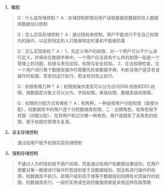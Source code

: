 1、概叙

> Q：什么是存储控制？
> A：存储控制即使对用户读取数据库数据和存入数据库数据加以控制
>
> Q：怎么实现存储控制？
> A：通过授权来控制，用户不能进行不在自己权限内的操作，以达到特定的人只能做特定的事和不能做的事
>
> Q：怎么实现授权？
> A：
> 	1、先定义用户的权限，对一个用户可以干什么进行定义，并保存在数据字典中。一个用户应该具有什么样的权限一般是一个管理上的问题，权限与责任挂钩，权限与安全挂钩。
> 	2、合法权限检查，当一个用户进行某个数据库操作时需要先检查数据字典，判断该用户是否有该操作的权限，若有则运行执行，若没有则禁止执行。
>
> Q：权限有哪几种？
> A：权限按操作类型可以分为访问DML权限和DDL权限，按数据库对象又可以分为，字段权限，表级权限，数据库级权限等。
>
> Q：权限的分配方式有哪些？
> A：有两种，一种是按用户分配权限（直接分配），给数据库中的用户逐个分配数据库权限。二：创建角色，给角色赋予权限（间接分配），在将用户标记为哪一种角色，用户就拥有了该角色的权限，便于权限的管理与复用。

2、自主存储控制

> 通过给用户赋予权限实现存储控制

3、强制存储控制

> 不通过人为的授权赋予用户权限。而是通过给用户和数据设置级别，在用户想要对某一数据进行操作时若级别低于该数据级别，则没有进行操作的权限，则数据库不执行。若用户级别高于或等于数据级别则拥有对其操作的权限，则数据库执行。一般的军用或在政府数据库都是采用这种存取策略